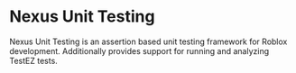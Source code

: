 # Nexus Unit Testing
Nexus Unit Testing is an assertion based unit testing framework
for Roblox development. Additionally provides support for running
and analyzing TestEZ tests.